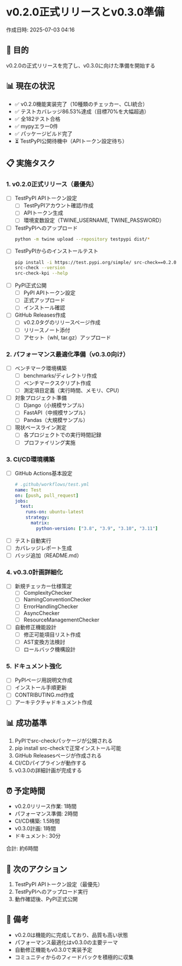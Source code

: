 # v0.2.0正式リリースとv0.3.0準備

作成日時: 2025-07-03 04:16

## 🎯 目的
v0.2.0の正式リリースを完了し、v0.3.0に向けた準備を開始する

## 📊 現在の状況
- ✅ v0.2.0機能実装完了（10種類のチェッカー、CLI統合）
- ✅ テストカバレッジ86.53%達成（目標70%を大幅超過）
- ✅ 全182テスト合格
- ✅ mypyエラー0件
- ✅ パッケージビルド完了
- ⏳ TestPyPI公開待機中（APIトークン設定待ち）

## 📋 実施タスク

### 1. v0.2.0正式リリース（最優先）
- [ ] TestPyPI APIトークン設定
  - [ ] TestPyPIアカウント確認/作成
  - [ ] APIトークン生成
  - [ ] 環境変数設定（TWINE_USERNAME, TWINE_PASSWORD）
- [ ] TestPyPIへのアップロード
  ```bash
  python -m twine upload --repository testpypi dist/*
  ```
- [ ] TestPyPIからのインストールテスト
  ```bash
  pip install -i https://test.pypi.org/simple/ src-check==0.2.0
  src-check --version
  src-check-kpi --help
  ```
- [ ] PyPI正式公開
  - [ ] PyPI APIトークン設定
  - [ ] 正式アップロード
  - [ ] インストール確認
- [ ] GitHub Releases作成
  - [ ] v0.2.0タグのリリースページ作成
  - [ ] リリースノート添付
  - [ ] アセット（whl, tar.gz）アップロード

### 2. パフォーマンス最適化準備（v0.3.0向け）
- [ ] ベンチマーク環境構築
  - [ ] benchmarks/ディレクトリ作成
  - [ ] ベンチマークスクリプト作成
  - [ ] 測定項目定義（実行時間、メモリ、CPU）
- [ ] 対象プロジェクト準備
  - [ ] Django（小規模サンプル）
  - [ ] FastAPI（中規模サンプル）
  - [ ] Pandas（大規模サンプル）
- [ ] 現状ベースライン測定
  - [ ] 各プロジェクトでの実行時間記録
  - [ ] プロファイリング実施

### 3. CI/CD環境構築
- [ ] GitHub Actions基本設定
  ```yaml
  # .github/workflows/test.yml
  name: Test
  on: [push, pull_request]
  jobs:
    test:
      runs-on: ubuntu-latest
      strategy:
        matrix:
          python-version: ["3.8", "3.9", "3.10", "3.11"]
  ```
- [ ] テスト自動実行
- [ ] カバレッジレポート生成
- [ ] バッジ追加（README.md）

### 4. v0.3.0計画詳細化
- [ ] 新規チェッカー仕様策定
  - [ ] ComplexityChecker
  - [ ] NamingConventionChecker
  - [ ] ErrorHandlingChecker
  - [ ] AsyncChecker
  - [ ] ResourceManagementChecker
- [ ] 自動修正機能設計
  - [ ] 修正可能項目リスト作成
  - [ ] AST変換方法検討
  - [ ] ロールバック機構設計

### 5. ドキュメント強化
- [ ] PyPIページ用説明文作成
- [ ] インストール手順更新
- [ ] CONTRIBUTING.md作成
- [ ] アーキテクチャドキュメント作成

## 📊 成功基準
1. PyPIでsrc-checkパッケージが公開される
2. pip install src-checkで正常インストール可能
3. GitHub Releasesページが作成される
4. CI/CDパイプラインが動作する
5. v0.3.0の詳細計画が完成する

## ⏰ 予定時間
- v0.2.0リリース作業: 1時間
- パフォーマンス準備: 2時間
- CI/CD構築: 1.5時間
- v0.3.0計画: 1時間
- ドキュメント: 30分

合計: 約6時間

## 🚀 次のアクション
1. TestPyPI APIトークン設定（最優先）
2. TestPyPIへのアップロード実行
3. 動作確認後、PyPI正式公開

## 📝 備考
- v0.2.0は機能的に完成しており、品質も高い状態
- パフォーマンス最適化はv0.3.0の主要テーマ
- 自動修正機能もv0.3.0で実装予定
- コミュニティからのフィードバックを積極的に収集